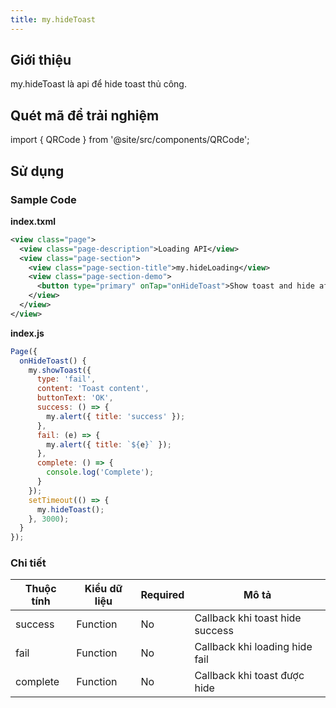 ```yaml
---
title: my.hideToast
---
```


## Giới thiệu

my.hideToast là api để hide toast thủ công.

## Quét mã để trải nghiệm

import { QRCode } from '@site/src/components/QRCode';

<QRCode page="pages/api/toast/index" />

## Sử dụng

### Sample Code

**index.txml**

```xml
<view class="page">
  <view class="page-description">Loading API</view>
  <view class="page-section">
    <view class="page-section-title">my.hideLoading</view>
    <view class="page-section-demo">
      <button type="primary" onTap="onHideToast">Show toast and hide after 3s</button>
    </view>
  </view>
</view>
```

**index.js**

```js
Page({
  onHideToast() {
    my.showToast({
      type: 'fail',
      content: 'Toast content',
      buttonText: 'OK',
      success: () => {
        my.alert({ title: 'success' });
      },
      fail: (e) => {
        my.alert({ title: `${e}` });
      },
      complete: () => {
        console.log('Complete');
      }
    });
    setTimeout(() => {
      my.hideToast();
    }, 3000);
  }
});
```

### Chi tiết

| Thuộc tính | Kiểu dữ liệu | Required | Mô tả                           |
| ---------- | ------------ | -------- | ------------------------------- |
| success    | Function     | No       | Callback khi toast hide success |
| fail       | Function     | No       | Callback khi loading hide fail  |
| complete   | Function     | No       | Callback khi toast được hide    |
